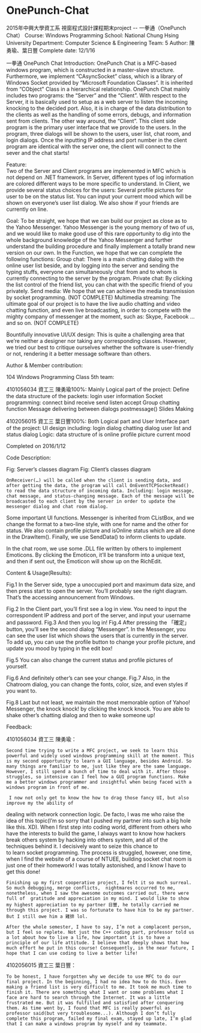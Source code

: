 # OnePunch-Chat
2015年中興大學資工系 視窗程式設計課程期末project -- 一拳通（OnePunch Chat）
Course: Windows Programming
School: National Chung Hsing University
Department: Computer Science & Engineering
Team: 5
Author: 陳勇瑜、葉日豐
Complete date: 12/1/16

一拳通 OnePunch Chat
Introduction:
	OnePunch Chat is a MFC-based windows program, which is constructed in a master-slave structure. Furthermore, we implement “CAsyncSocket” class, which is a library of Windows Socket provided by “Microsoft Foundation Classes”. It is inherited from “CObject" Class in a hierarchical relationship.
	OnePunch Chat mainly includes two programs: the “Server” and the “Client”. With respect to the Server, it is basically used to setup as a web server to listen the incoming knocking to the decided port. Also, it is in charge of the data distribution to the clients as well as the handling of some errors, debugs, and information sent from clients. 
	The other way around, the “Client”. This client side program is the primary user interface that we provide to the users. In the program, three dialogs will be shown to the users, user list, chat room, and login dialogs. Once the inputting IP address and port number in the client program are identical with the server one, the client will connect to the sever and the chat starts!

Feature:	
Two of the Server and Client programs are implemented in MFC which is not depend on .NET framework.
In Server, different types of log information are colored different ways to be more specific to understand.
In Client, we provide several status choices for the users:
Several profile pictures for user to be on the status list.
You can input your current mood which will be shown on everyone’s user list dialog.
We also show if your friends are currently on line.

Goal:
	To be straight, we hope that we can build our project as close as to the Yahoo Messenger. Yahoo Messenger is the young memory of two of us, and we would like to make good use of this rare opportunity to dig into the whole background knowledge of the Yahoo Messenger and further understand the building procedure and finally implement a totally brand new version on our own. 
	In the Function, we hope that we can complete the following functions:
Group chat: 
There is a main chatting dialog with the online user list beside, and by logging into the server 		and sending the typing stuffs, everyone can simultaneously chat from and to whom is currently connecting to the server by the program.
Private chat:
By clicking the list control of the friend list, you can chat with the specific friend of you privately. 
Send media:
We hope that we can achieve the media transmission by socket programming. (NOT COMPLETE)
Multimedia streaming:
The ultimate goal of our project is to have the live audio chatting and video chatting function, and even live broadcasting, in order to compete with the mighty company of messenger at the moment, such as: Skype, Facebook … and so on. (NOT COMPLETE)

Bountifully innovative UI/UX design:
This is quite a challenging area that we’re neither a designer nor taking any corresponding classes. However, we tried our best to critique ourselves whether the software is user-friendly or not, rendering it a better message software than others.

Author & Member contribution:

104 Windows Programming Class 5th team:
 
4101056034 資工三 陳勇瑜100%:
Mainly Logical part of the project:
Define the data structure of the packets:
login
user information
Socket programming:
connect
bind
receive
send
listen
accept
Group chatting function
Message delivering between dialogs
postmessage()
Slides Making

4102056015 資工三 葉日豐100%:
Both Logical part and User Interface part of the project:
UI design including:
login dialog
chatting dialog
user list and status dialog
Logic:
data structure of 
is online
profile picture
current mood

Completed on 2016/1/12

Code Description:






Fig: Server’s classes diagram					Fig: Client’s classes diagram

	OnReceiver(…) will be called when the client is sending data, and after getting the data, the program will call OnEventTCPSocketRead() to read the data structure of incoming data. Including: login message, chat message, and status-changing message. Each of the message will be broadcasted to each client by the server in order to update the messenger dialog and chat room dialog.
	


Some important UI functions.
Messenger is inherited from CListBox, and we change the format to a two-line style, with one for name and the other for status. We also contain profile picture and isOnline status which are all done in the DrawItem(). Finally, we use SendData() to inform clients to update.

In the chat room, we use some .DLL file written by others to implement Emoticons. By clicking the Emoticon, it’ll be transform into a unique text, and then if sent out, the Emoticon will show up on the RichEdit.


Content & Usage(Results):


Fig.1 In the Server side, type a unoccupied port and maximum data size, and then press start to open the server.
You’ll probably see the right diagram. That’s the accessing announcement from Windows.


Fig.2 In the Client part, you’ll first see a log in view. You need to input the correspondent IP address and port of the server, and input your username and password.
Fig.3 And then you log in!
Fig.4 After pressing the 「確定」button, you’ll see the second dialog “Messenger”. In the Messenger, you can see the user list which shows the users that is currently in the server. To add up, you can use the profile button to change your profile picture, and update you mood by typing in the edit box!

Fig.5 You can also change the current status and profile pictures of yourself.




Fig.6 And definitely other’s can see your change.
Fig.7 Also, in the Chatroom dialog, you can change the fonts, color, size, and even styles if you want to.

Fig.8 Last but not least, we maintain the most memorable option of  Yahoo! Messenger, the knock knock! by clicking the knock knock. You are able to shake other’s chatting dialog and then to wake someone up!


Feedback:


4101056034 資工三 陳勇瑜：

	Second time trying to write a MFC project, we seek to learn this powerful and widely used windows programming skill at the moment. This is my second opportunity to learn a GUI language, besides Android. So many things are familiar to me, just like they are the same language. However, I still spend a bunch of time to deal with it. After those struggles, so intensive can I feel how a GUI program functions. Make me a better windows programmer and insightful when being faced with a windows program in front of me.

	 I now not only get to know the how to drag those fancy UI, but also improve my the ability of 
dealing with network connection logic. De facto, I was me who raise the idea of this topic(I’m so sorry that I pushed my partner into such a big hole like this. XD). When I first step into coding world, different from others who have the interests to build the game, I always want to know how hackers break others system by hacking into others system, and all of the techniques behind it. I decisively want to seize this chance to  
to learn socket programming. The process is struggled, however, one time, when I find the website of a course of NTUEE, building socket chat room is just one of their homework! I was totally astonished, and I know I have to get this done!

	Finishing up my first cooperative project, I felt it so much surreal. So much debugging, merge conflicts,  nightmares occurred to me,  nonetheless, when I saw the awesome outcomes carried out, there were full of  gratitude and appreciation in my mind. I would like to show my highest appreciation to my partner 日豐, he totally carried me through this project. I was so fortunate to have him to be my partner. But I still owe him a 雞排 lol.

	After the whole semester, I have to say, I’m not a complacent person, but I feel so replete. Not just the C++ coding part, professor told us a lot about how to live a life, how important it is to have a principle of our life attitude. I believe that deeply shows that how much effort he put in this course! Consequently, in the near future, I hope that I can use coding to live a better life!
 	
	

4102056015 資工三 葉日豐：

	To be honest, I have forgotten why we decide to use MFC to do our final project. In the beginning, I had no idea how to do this. Even making a friend list is very difficult to me. It took me much time to finish it. There are something what I want or some problems what I face are hard to search through the Internet. It was a little frustrated me. But it was fulfilled and satisfied after conquering them. As time went by, I found that MFC is really powerful as professor said(but very troublesome...). Although I don’t fully complete this program, failed my final exam, stayed up late, I’m glad that I can make a windows program by myself and my teammate.

